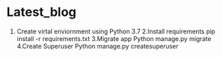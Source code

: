# Latest_blog
1. Create virtal enviornment using Python 3.7
2.Install requirements
pip install -r requirements.txt
3.Migrate app
Python manage.py migrate
4.Create Superuser
Python manage.py createsuperuser
